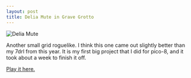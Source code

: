 ```yaml
---
layout: post
title: Delia Mute in Grave Grotto
---
```


![Delia Mute](https://dl.dropboxusercontent.com/u/43672/blog_static/software/images/delia_mute.png)

Another small grid roguelike. I think this one came out slightly better than my 7drl from this year. It is my first big project that I did for pico-8, and it took about a week to finish it off.

[Play it here.](http://www.lexaloffle.com/bbs/?tid=2166&autoplay=1#pp)
